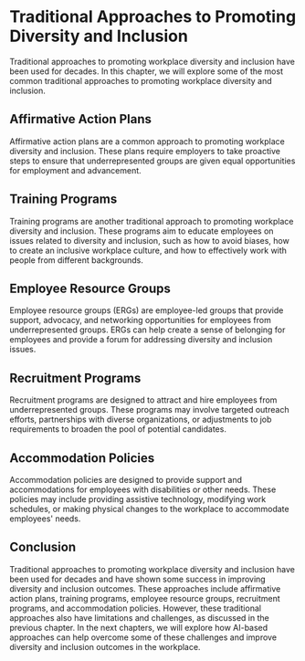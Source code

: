 Traditional Approaches to Promoting Diversity and Inclusion
=====================================================================================================================

Traditional approaches to promoting workplace diversity and inclusion have been used for decades. In this chapter, we will explore some of the most common traditional approaches to promoting workplace diversity and inclusion.

Affirmative Action Plans
------------------------

Affirmative action plans are a common approach to promoting workplace diversity and inclusion. These plans require employers to take proactive steps to ensure that underrepresented groups are given equal opportunities for employment and advancement.

Training Programs
-----------------

Training programs are another traditional approach to promoting workplace diversity and inclusion. These programs aim to educate employees on issues related to diversity and inclusion, such as how to avoid biases, how to create an inclusive workplace culture, and how to effectively work with people from different backgrounds.

Employee Resource Groups
------------------------

Employee resource groups (ERGs) are employee-led groups that provide support, advocacy, and networking opportunities for employees from underrepresented groups. ERGs can help create a sense of belonging for employees and provide a forum for addressing diversity and inclusion issues.

Recruitment Programs
--------------------

Recruitment programs are designed to attract and hire employees from underrepresented groups. These programs may involve targeted outreach efforts, partnerships with diverse organizations, or adjustments to job requirements to broaden the pool of potential candidates.

Accommodation Policies
----------------------

Accommodation policies are designed to provide support and accommodations for employees with disabilities or other needs. These policies may include providing assistive technology, modifying work schedules, or making physical changes to the workplace to accommodate employees' needs.

Conclusion
----------

Traditional approaches to promoting workplace diversity and inclusion have been used for decades and have shown some success in improving diversity and inclusion outcomes. These approaches include affirmative action plans, training programs, employee resource groups, recruitment programs, and accommodation policies. However, these traditional approaches also have limitations and challenges, as discussed in the previous chapter. In the next chapters, we will explore how AI-based approaches can help overcome some of these challenges and improve diversity and inclusion outcomes in the workplace.


